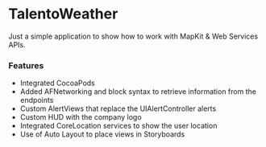 # TalentoWeather

Just a simple application to show how to work with MapKit & Web Services APIs.

### Features
* Integrated CocoaPods
* Added AFNetworking and block syntax to retrieve information from the endpoints
* Custom AlertViews that replace the UIAlertController alerts
* Custom HUD with the company logo
* Integrated CoreLocation services to show the user location
* Use of Auto Layout to place views in Storyboards

